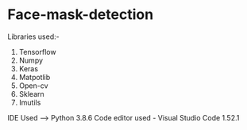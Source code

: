 # Face-mask-detection
Libraries used:-
1. Tensorflow 
2. Numpy
3. Keras
4. Matpotlib
5. Open-cv
6. Sklearn
7. Imutils

IDE Used --> Python 3.8.6
Code editor used - Visual Studio Code 1.52.1
